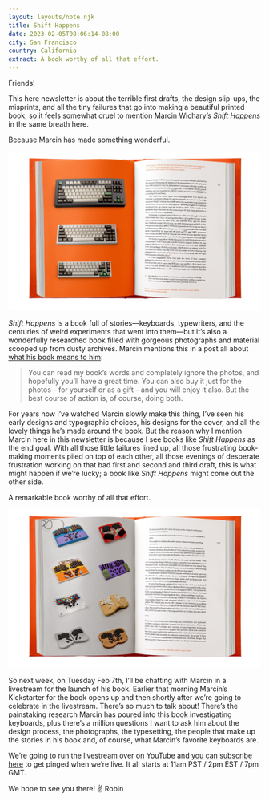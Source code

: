 ```yaml
---
layout: layouts/note.njk
title: Shift Happens
date: 2023-02-05T08:06:14-08:00
city: San Francisco
country: California
extract: A book worthy of all that effort.
---
```


Friends!

This here newsletter is about the terrible first drafts, the design slip-ups, the misprints, and all the tiny failures that go into making a beautiful printed book, so it feels somewhat cruel to mention [Marcin Wichary’s](https://aresluna.org/) [_Shift Happens_](https://shifthappens.site/) in the same breath here.

Because Marcin has made something wonderful.

![A picture of Marcin’s book Shift Happens](/images/18-shift-happens-1.jpg)

_Shift Happens_ is a book full of stories—keyboards, typewriters, and the centuries of weird experiments that went into them—but it’s also a wonderfully researched book filled with gorgeous photographs and material scooped up from dusty archives. Marcin mentions this in a post all about [what his book means to him](https://shifthappens.site/about-me-and-my-book/):

> You can read my book’s words and completely ignore the photos, and hopefully you’ll have a great time. You can also buy it just for the photos – for yourself or as a gift – and you will enjoy it also. But the best course of action is, of course, doing both.

For years now I’ve watched Marcin slowly make this thing, I’ve seen his early designs and typographic choices, his designs for the cover, and all the lovely things he’s made around the book. But the reason why I mention Marcin here in this newsletter is because I see books like _Shift Happens_ as the end goal. With all those little failures lined up, all those frustrating book-making moments piled on top of each other, all those evenings of desperate frustration working on that bad first and second and third draft, this is what might happen if we’re lucky; a book like _Shift Happens_ might come out the other side.

A remarkable book worthy of all that effort.

![A picture of Marcin’s book Shift Happens](/images/18-shift-happens-2.jpg)

So next week, on Tuesday Feb 7th, I’ll be chatting with Marcin in a livestream for the launch of his book. Earlier that morning Marcin’s Kickstarter for the book opens up and then shortly after we’re going to celebrate in the livestream. There’s so much to talk about! There’s the painstaking research Marcin has poured into this book investigating keyboards, plus there’s a million questions I want to ask him about the design process, the photographs, the typesetting, the people that make up the stories in his book and, of course, what Marcin’s favorite keyboards are.

We’re going to run the livestream over on YouTube and [you can subscribe here](https://www.youtube.com/watch?v=ktIuUa0uf7E) to get pinged when we’re live. It all starts at 11am PST / 2pm EST / 7pm GMT.

We hope to see you there!
✌️ Robin
